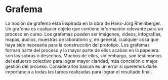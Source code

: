 # Grafema

La noción de grafema está inspirada en la obra de Hans-Jörg Rheinberger. Un grafema es cualquier objeto que contiene información relevante para un proceso en curso. Los grafemas pueden ser imágenes, videos, infografías, mapas, audios, muestras de laboratorio y, en general, cualquier cosa que haya sido necesaria para la construcción del prototipo. Los grafemas forman parte del proceso y la mayor parte de ellos acaban en la papelera: son las sobras o desechos. Muchos de ellos, sin embargo, son testimonios del esfuerzo colectivo para lograr mayor claridad, más concisión o mejor gestión del proceso. Considerarlos basura es un error si queremos darle importancia a todas las tareas realizadas para lograr el resultado final.
